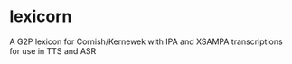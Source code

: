 # lexicorn
A  G2P lexicon for Cornish/Kernewek with IPA and XSAMPA transcriptions for use in TTS and ASR
